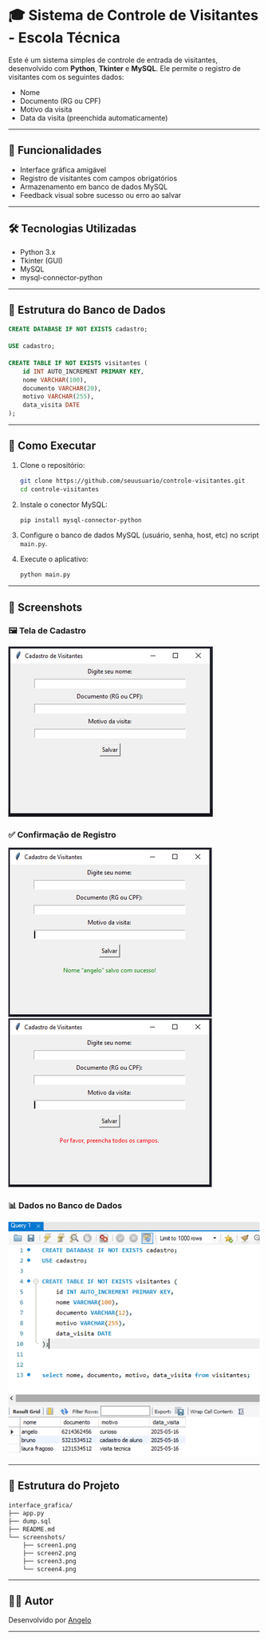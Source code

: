# 🎓 Sistema de Controle de Visitantes - Escola Técnica

Este é um sistema simples de controle de entrada de visitantes, desenvolvido com **Python**, **Tkinter** e **MySQL**. Ele permite o registro de visitantes com os seguintes dados:

* Nome
* Documento (RG ou CPF)
* Motivo da visita
* Data da visita (preenchida automaticamente)

---

## 📌 Funcionalidades

* Interface gráfica amigável
* Registro de visitantes com campos obrigatórios
* Armazenamento em banco de dados MySQL
* Feedback visual sobre sucesso ou erro ao salvar

---

## 🛠️ Tecnologias Utilizadas

* Python 3.x
* Tkinter (GUI)
* MySQL
* mysql-connector-python

---

## 🧱 Estrutura do Banco de Dados

```sql
CREATE DATABASE IF NOT EXISTS cadastro;

USE cadastro;

CREATE TABLE IF NOT EXISTS visitantes (
    id INT AUTO_INCREMENT PRIMARY KEY,
    nome VARCHAR(100),
    documento VARCHAR(20),
    motivo VARCHAR(255),
    data_visita DATE
);
```

---

## 🚀 Como Executar

1. Clone o repositório:

   ```bash
   git clone https://github.com/seuusuario/controle-visitantes.git
   cd controle-visitantes
   ```

2. Instale o conector MySQL:

   ```bash
   pip install mysql-connector-python
   ```

3. Configure o banco de dados MySQL (usuário, senha, host, etc) no script `main.py`.

4. Execute o aplicativo:

   ```bash
   python main.py
   ```

---

## 📸 Screenshots

### 🖼️ Tela de Cadastro

![Tela de Cadastro](screenshots\screen1.png)

### ✅ Confirmação de Registro

![Confirmação](screenshots\screen2.png) 
![Confirmação](screenshots\screen3.png)

### 📊 Dados no Banco de Dados

![Banco de Dados](screenshots\screen4.png)


---

## 📁 Estrutura do Projeto

```
interface_grafica/
├── app.py
├── dump.sql
├── README.md
└── screenshots/
    ├── screen1.png
    ├── screen2.png
    ├── screen3.png
    └── screen4.png
```

---

## 👨‍💻 Autor

Desenvolvido por [Angelo](https://github.com/angelo-dm)

---


